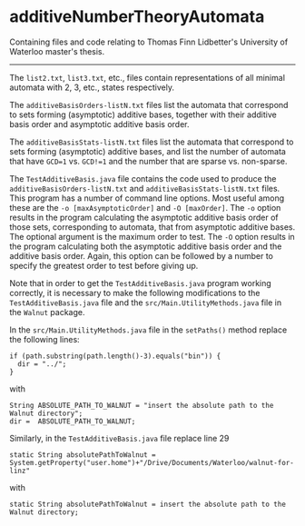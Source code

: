 # additiveNumberTheoryAutomata
Containing files and code relating to Thomas Finn Lidbetter's University of Waterloo master's thesis.

---

The `list2.txt`, `list3.txt`, etc., files contain representations of all minimal automata with 2, 3, etc., states respectively.

The `additiveBasisOrders-listN.txt` files list the automata that correspond to sets forming (asymptotic) additive bases, together with their additive basis order and asymptotic additive basis order.

The `additiveBasisStats-listN.txt` files list the automata that correspond to sets forming (asymptotic) additive bases, and list the number of automata that have `GCD=1` vs. `GCD!=1` and the number that are sparse vs. non-sparse.

The `TestAdditiveBasis.java` file contains the code used to produce the `additiveBasisOrders-listN.txt` and `additiveBasisStats-listN.txt` files. This program has a number of command line options. Most useful among these are the `-o [maxAsymptoticOrder]` and `-O [maxOrder]`. The `-o` option results in the program calculating the asymptotic additive basis order of those sets, corresponding to automata, that from asymptotic additive bases. The optional argument is the maximum order to test. The `-O` option results in the program calculating both the asymptotic additive basis order and the additive basis order. Again, this option can be followed by a number to specify the greatest order to test before giving up. 

Note that in order to get the `TestAdditiveBasis.java` program working correctly, it is necessary to make the following modifications to the `TestAdditiveBasis.java` file and the `src/Main.UtilityMethods.java` file in the `Walnut` package.

In the `src/Main.UtilityMethods.java` file in the `setPaths()` method replace the following lines:
```
if (path.substring(path.length()-3).equals("bin")) {
  dir = "../";
}
```
with
```
String ABSOLUTE_PATH_TO_WALNUT = "insert the absolute path to the Walnut directory";
dir =  ABSOLUTE_PATH_TO_WALNUT;
```
Similarly, in the `TestAdditiveBasis.java` file replace line 29 
```
static String absolutePathToWalnut = System.getProperty("user.home")+"/Drive/Documents/Waterloo/walnut-for-linz"
```
with
```
static String absolutePathToWalnut = insert the absolute path to the Walnut directory;
```

